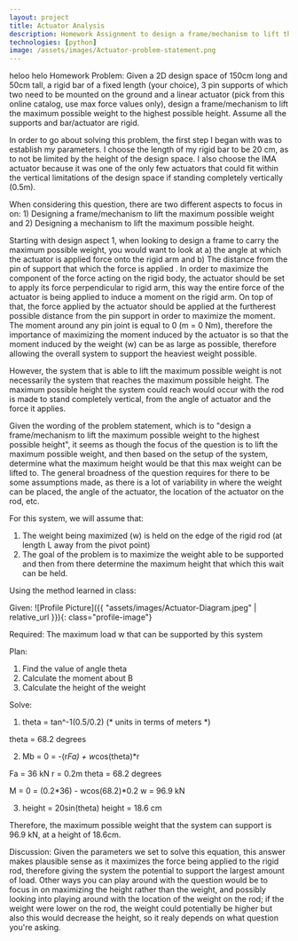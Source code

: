 ```yaml
---
layout: project
title: Actuator Analysis
description: Homework Assignment to design a frame/mechanism to lift the maximum possible weight to the highest possible height
technologies: [python]
image: /assets/images/Actuator-problem-statement.png
---
```

heloo helo Homework Problem: Given a 2D design space of 150cm long and 50cm tall, a rigid bar of a fixed length (your
choice), 3 pin supports of which two need to be mounted on the ground and a linear
actuator (pick from this online catalog, use max force values only), design a
frame/mechanism to lift the maximum possible weight to the highest possible height.
Assume all the supports and bar/actuator are rigid.

In order to go about solving this problem, the first step I began with was to establish my parameters. I choose the length of my rigid bar to be 20 cm, as to not be limited by the height of the design space. I also choose the IMA actuator because it was one of the only few actuators that could fit within the vertical limitations of the design space if standing completely vertically (0.5m). 

When considering this question, there are two different aspects to focus in on: 1) Designing a frame/mechanism to lift the maximum possible weight and 2) Designing a mechanism to lift the maximum possible height.

Starting with design aspect 1, when looking to design a frame to carry the maximum possible weight, you would want to look at a) the angle at which the actuator is applied force onto the rigid arm and b) The distance from the pin of support that which the force is applied . In order to maximize the component of the force acting on the rigid body, the actuator should be set to apply its force perpendicular to rigid arm, this way the entire force of the actuator is being applied to induce a moment on the rigid arm. On top of that, the force applied by the actuator should be applied at the furtherest possible distance from the pin support in order to maximize the moment. The moment around any pin joint is equal to 0 (m = 0 Nm), therefore the importance of maximizing the moment induced by the actuator is so that the moment induced by the weight (w) can be as large as possible, therefore allowing the overall system to support the heaviest weight possible. 

However, the system that is able to lift the maximum possible weight is not necessarily the system that reaches the maximum possible height. The maximum possible height the system could reach would occur with the rod is made to stand completely vertical, from the angle of actuator and the force it applies.

Given the wording of the problem statement, which is to "design a frame/mechanism to lift the maximum possible weight to the highest possible height", it seems as though the focus of the question is to lift the maximum possible weight, and then based on the setup of the system, determine what the maximum height would be that this max weight can be lifted to. The general broadness of the question requires for there to be some assumptions made, as there is a lot of variability in where the weight can be placed, the angle of the actuator, the location of the actuator on the rod, etc.

For this system, we will assume that:
1. The weight being maximized (w) is held on the edge of the rigid rod (at length L away from the pivot point)
2. The goal of the problem is to maximize the weight able to be supported and then from there determine the maximum height that which this wait can be held.

Using the method learned in class: 

Given: 
![Profile Picture]({{ "assets/images/Actuator-Diagram.jpeg" | relative_url }}){: class="profile-image"}

Required: The maximum load w that can be supported by this system

Plan: 
1) Find the value of angle theta
2) Calculate the moment about B
3) Calculate the height of the weight

Solve:
1) theta = tan^-1(0.5/0.2) (* units in terms of meters *)

theta = 68.2 degrees

2) Mb = 0 = -(r*Fa) + w*cos(theta)*r

Fa = 36 kN
r = 0.2m
theta = 68.2 degrees

M = 0 = (0.2*36) - wcos(68.2)*0.2
w = 96.9 kN

3) height = 20sin(theta)
height = 18.6 cm

Therefore, the maximum possible weight that the system can support is 96.9 kN, at a height of 18.6cm.

Discussion: Given the parameters we set to solve this equation, this answer makes plausible sense as it maximizes the force being applied to the rigid rod, therefore giving the system the potential to support the largest amount of load. Other ways you can play around with the question would be to focus in on maximizing the height rather than the weight, and possibly looking into playing around with the location of the weight on the rod; if the weight were lower on the rod, the weight could potentially be higher but also this would decrease the height, so it realy depends on what question you're asking. 
